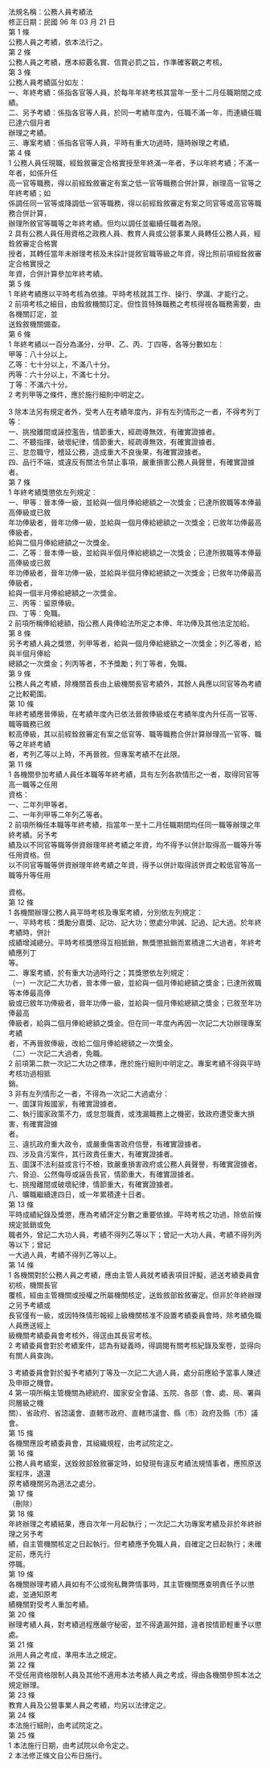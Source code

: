法規名稱：公務人員考績法  
修正日期：民國 96 年 03 月 21 日  
第 1 條  
公務人員之考績，依本法行之。  
第 2 條  
公務人員之考績，應本綜覈名實、信賞必罰之旨，作準確客觀之考核。  
第 3 條  
公務人員考績區分如左：  
一、年終考績：係指各官等人員，於每年年終考核其當年一至十二月任職期間之成績。  
二、另予考績：係指各官等人員，於同一考績年度內，任職不滿一年，而連續任職已達六個月者  
辦理之考績。  
三、專案考績：係指各官等人員，平時有重大功過時，隨時辦理之考績。  
第 4 條  
1 公務人員任現職，經銓敘審定合格實授至年終滿一年者，予以年終考績；不滿一年者，如係升任  
高一官等職務，得以前經銓敘審定有案之低一官等職務合併計算，辦理高一官等之年終考績；如  
係調任同一官等或降調低一官等職務，得以前經銓敘審定有案之同官等或高官等職務合併計算，  
辦理所敘官等職等之年終考績。但均以調任並繼續任職者為限。  
2 具有公務人員任用資格之政務人員、教育人員或公營事業人員轉任公務人員，經銓敘審定合格實  
授者，其轉任當年未辦理考核及未採計提敘官職等級之年資，得比照前項經銓敘審定合格實授之  
年資，合併計算參加年終考績。  
第 5 條  
1 年終考績應以平時考核為依據。平時考核就其工作、操行、學識、才能行之。  
2 前項考核之細目，由銓敘機關訂定。但性質特殊職務之考核得視各職務需要，由各機關訂定，並  
送銓敘機關備查。  
第 6 條  
1 年終考績以一百分為滿分，分甲、乙、丙、丁四等，各等分數如左：  
甲等：八十分以上。  
乙等：七十分以上，不滿八十分。  
丙等：六十分以上，不滿七十分。  
丁等：不滿六十分。  
2 考列甲等之條件，應於施行細則中明定之。  


3 除本法另有規定者外，受考人在考績年度內，非有左列情形之一者，不得考列丁等：  
一、挑撥離間或誣控濫告，情節重大，經疏導無效，有確實證據者。  
二、不聽指揮，破壞紀律，情節重大，經疏導無效，有確實證據者。  
三、怠忽職守，稽延公務，造成重大不良後果，有確實證據者。  
四、品行不端，或違反有關法令禁止事項，嚴重損害公務人員聲譽，有確實證據者。  
第 7 條  
1 年終考績獎懲依左列規定︰  
一、甲等︰晉本俸一級，並給與一個月俸給總額之一次獎金；已達所敘職等本俸最高俸級或已敘  
年功俸級者，晉年功俸一級，並給與一個月俸給總額之一次獎金；已敘年功俸最高俸級者，  
給與二個月俸給總額之一次獎金。  
二、乙等︰晉本俸一級，並給與半個月俸給總額之一次獎金；已達所敘職等本俸最高俸級或已敘  
年功俸級者，晉年功俸一級，並給與半個月俸給總額之一次獎金；已敘年功俸最高俸級者，  
給與一個半月俸給總額之一次獎金。  
三、丙等︰留原俸級。  
四、丁等︰免職。  
2 前項所稱俸給總額，指公務人員俸給法所定之本俸、年功俸及其他法定加給。  
第 8 條  
另予考績人員之獎懲，列甲等者，給與一個月俸給總額之一次獎金；列乙等者，給與半個月俸給  
總額之一次獎金；列丙等者，不予獎勵；列丁等者，免職。  
第 9 條  
公務人員之考績，除機關首長由上級機關長官考績外，其餘人員應以同官等為考績之比較範圍。  
第 10 條  
年終考績應晉俸級，在考績年度內已依法晉敘俸級或在考績年度內升任高一官等、職等職務已敘  
較高俸級，其以前經銓敘審定有案之低官等、職等職務合併計算辦理高一官等、職等之年終考績  
者，考列乙等以上時，不再晉敘。但專案考績不在此限。  
第 11 條  
1 各機關參加考績人員任本職等年終考績，具有左列各款情形之一者，取得同官等高一職等之任用  
資格：  
一、二年列甲等者。  
二、一年列甲等二年列乙等者。  
2 前項所稱任本職等年終考績，指當年一至十二月任職期間均任同一職等辦理之年終考績。另予考  
績及以不同官等職等併資辦理年終考績之年資，均不得予以併計取得高一職等升等任用資格。但  
以不同官等職等併資辦理年終考績之年資，得予以併計取得該併資之較低官等高一職等升等任用  


資格。  
第 12 條  
1 各機關辦理公務人員平時考核及專案考績，分別依左列規定：  
一、平時考核：獎勵分嘉獎、記功、記大功；懲處分申誡、記過、記大過。於年終考績時，併計  
成績增減總分。平時考核獎懲得互相抵銷，無獎懲抵銷而累積達二大過者，年終考績應列丁  
等。  
二、專案考績，於有重大功過時行之；其獎懲依左列規定：  
（一）一次記二大功者，晉本俸一級，並給與一個月俸給總額之獎金；已達所敘職等本俸最高俸  
級或已敘年功俸級者，晉年功俸一級，並給與一個月俸給總額之獎金；已敘至年功俸最高  
俸級者，給與二個月俸給總額之獎金。但在同一年度內再因一次記二大功辦理專案考績  
者，不再晉敘俸級，改給二個月俸給總額之一次獎金。  
（二）一次記二大過者，免職。  
2 前項第二款一次記二大功之標準，應於施行細則中明定之。專案考績不得與平時考核功過相抵  
銷。  
3 非有左列情形之一者，不得為一次記二大過處分：  
一、圖謀背叛國家，有確實證據者。  
二、執行國家政策不力，或怠忽職責，或洩漏職務上之機密，致政府遭受重大損害，有確實證據  
者。  
三、違抗政府重大政令，或嚴重傷害政府信譽，有確實證據者。  
四、涉及貪污案件，其行政責任重大，有確實證據者。  
五、圖謀不法利益或言行不檢，致嚴重損害政府或公務人員聲譽，有確實證據者。  
六、脅迫、公然侮辱或誣告長官，情節重大，有確實證據者。  
七、挑撥離間或破壞紀律，情節重大，有確實證據者。  
八、曠職繼續達四日，或一年累積達十日者。  
第 13 條  
平時成績紀錄及獎懲，應為考績評定分數之重要依據。平時考核之功過，除依前條規定抵銷或免  
職者外，曾記二大功人員，考績不得列乙等以下；曾記一大功人員，考績不得列丙等以下；曾記  
一大過人員，考績不得列乙等以上。  
第 14 條  
1 各機關對於公務人員之考績，應由主管人員就考績表項目評擬，遞送考績委員會初核，機關長官  
覆核，經由主管機關或授權之所屬機關核定，送銓敘部銓敘審定。但非於年終辦理之另予考績或  
長官僅有一級，或因特殊情形報經上級機關核准不設置考績委員會時，除考績免職人員應送經上  
級機關考績委員會考核外，得逕由其長官考核。  
2 考績委員會對於考績案件，認為有疑義時，得調閱有關考核紀錄及案卷，並得向有關人員查詢。  


3 考績委員會對於擬予考績列丁等及一次記二大過人員，處分前應給予當事人陳述及申辯之機會。  
4 第一項所稱主管機關為總統府、國家安全會議、五院、各部（會、處、局、署與同層級之機  
關）、省政府、省諮議會、直轄市政府、直轄市議會、縣（市）政府及縣（市）議會。  
第 15 條  
各機關應設考績委員會，其組織規程，由考試院定之。  
第 16 條  
公務人員考績案，送銓敘部銓敘審定時，如發現有違反考績法規情事者，應照原送案程序，退還  
原考績機關另為適法之處分。  
第 17 條  
（刪除）  
第 18 條  
年終辦理之考績結果，應自次年一月起執行；一次記二大功專案考績及非於年終辦理之另予考  
績，自主管機關核定之日起執行。但考績應予免職人員，自確定之日起執行；未確定前，應先行  
停職。  
第 19 條  
各機關辦理考績人員如有不公或徇私舞弊情事時，其主管機關應查明責任予以懲處，並通知原考  
績機關對受考人重加考績。  
第 20 條  
辦理考績人員，對考績過程應嚴守秘密，並不得遺漏舛錯，違者按情節輕重予以懲處。  
第 21 條  
派用人員之考成，準用本法之規定。  
第 22 條  
不受任用資格限制人員及其他不適用本法考績人員之考成，得由各機關參照本法之規定辦理。  
第 23 條  
教育人員及公營事業人員之考績，均另以法律定之。  
第 24 條  
本法施行細則，由考試院定之。  
第 25 條  
1 本法施行日期，由考試院以命令定之。  
2 本法修正條文自公布日施行。  


